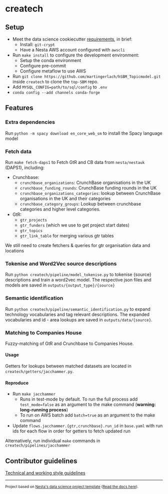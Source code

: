 # createch

## Setup

- Meet the data science cookiecutter [requirements](http://nestauk.github.io/ds-cookiecutter), in brief:
  - Install: `git-crypt`
  - Have a Nesta AWS account configured with `awscli`
- Run `make install` to configure the development environment:
  - Setup the conda environment
  - Configure pre-commit
  - Configure metaflow to use AWS
- Run `git clone https://github.com/martingerlach/hSBM_Topicmodel.git` inside `createch` to clone the `top-SBM` repo.
- Add `MYSQL_CONFIG=path/to/sql/config` to `.env`
- `conda config --add channels conda-forge`

## Features

### Extra dependencies

Run `python -m spacy download en_core_web_sm` to install the Spacy language model

### Fetch data

Run `make fetch-daps1` to Fetch GtR and CB data from `nesta/nestauk` (DAPS1), including:

- Crunchbase:
  - `crunchbase_organizations`: CrunchBase organisations in the UK
  - `crunchbase_funding_rounds`: CrunchBase funding rounds in the UK
  - `crunchbase_organizations_categories`: lookup between CrunchBase organisations in the UK and their categories
  - `crunchbase_category_groups`: Lookup between crunchbase categories and higher level categories.
- GtR:
  - `gtr_projects`
  - `gtr_funders` (which we use to get project start dates)
  - `gtr_topics`
  - `gtr_link_table` for merging various gtr tables

We still need to create fetchers & queries for gtr organisation data and locations

### Tokenise and Word2Vec source descriptions

Run `python createch/pipeline/model_tokenise.py` to tokenise {source} descriptions and train a word2vec model. The respective json files and models are saved in `outputs/{output_type}/{source}`

### Semantic identification

Run `python createch/pipeline/semantic_identification.py` to expand technology vocabularies and tag relevant descriptions. The expanded vocabularies and id - area lookups are saved in `outputs/data/{source}`.

### Matching to Companies House

Fuzzy-matching of GtR and Crunchbase to Companies House.

#### Usage

Getters for lookups between matched datasets are located in `createch/getters/jacchammer.py`.

#### Reproduce

- Run `make jacchammer`
  - Runs in test-mode by default. To run the full process add `test_mode=false` as an argument to the make command (**warning: long-running process**)
  - To run on AWS batch add `batch=true` as an argument to the make command
- Update `flows.jacchammer.{gtr,crunchbase}.run_id` in `base.yaml` with run ids for each flow in order for getters to fetch updated run

Alternatively, run individual `make` commands in `createch/pipelines/jacchammer`

## Contributor guidelines

[Technical and working style guidelines](https://github.com/nestauk/ds-cookiecutter/blob/master/GUIDELINES.md)

---

<small><p>Project based on <a target="_blank" href="https://github.com/nestauk/ds-cookiecutter">Nesta's data science project template</a>
(<a href="http://nestauk.github.io/ds-cookiecutter">Read the docs here</a>).
</small>
